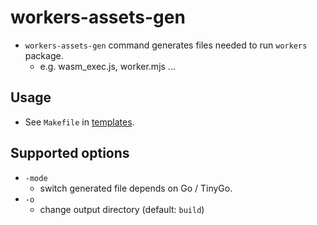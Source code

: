 # workers-assets-gen

* `workers-assets-gen` command generates files needed to run `workers` package.
  - e.g. wasm_exec.js, worker.mjs ...

## Usage

* See `Makefile` in [templates](https://github.com/syumai/workers/tree/main/_templates/cloudflare/worker-tinygo).

## Supported options

* `-mode`
  - switch generated file depends on Go / TinyGo.
* `-o`
  - change output directory (default: `build`)
